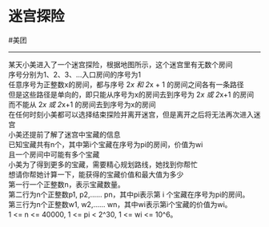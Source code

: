# 迷宫探险
#美团 

---

某天小美进入了一个迷宫探险，根据地图所示，这个迷宫里有无数个房间  
序号分别为1、2、3、...入口房间的序号为1  
任意序号为正整数x的房间，都与序号 2*x 和 2*x + 1 的房间之间各有一条路径  
但是这些路径是单向的，即只能从序号为x的房间去到序号为 2*x 或 2*x+1 的房间  
而不能从 2*x 或 2*x+1 的房间去到序号为x的房间  
在任何时刻小美都可以选择结束探险并离开迷宫，但是离开之后将无法再次进入迷宫  
小美还提前了解了迷宫中宝藏的信息  
已知宝藏共有n个，其中第i个宝藏在序号为pi的房间，价值为wi  
且一个房间中可能有多个宝藏  
小美为了得到更多的宝藏，需要精心规划路线，她找到你帮忙  
想请你帮她计算一下，能获得的宝藏价值和最大值为多少  
第一行一个正整数n，表示宝藏数量。  
第二行为n个正整数p1, p2,...... pn，其中pi表示第 i 个宝藏在序号为pi的房间。  
第三行为n个正整数w1, w2,...... wn，其中wi表示第i个宝藏的价值为wi。  
1 <= n <= 40000, 1 <= pi < 2^30, 1 <= wi <= 10^6。